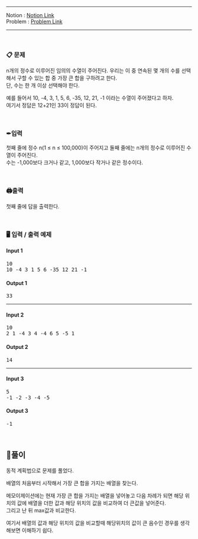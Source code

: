 
***
Notion : [Notion Link](https://west-pineapple-c4d.notion.site/10d49709624842b7bf46c76d2c5a2614)  
Problem : [Problem Link](https://www.acmicpc.net/problem/1912)
***



<br/>

### 📋 문제

n개의 정수로 이루어진 임의의 수열이 주어진다. 우리는 이 중 연속된 몇 개의 수를 선택해서 구할 수 있는 합 중 가장 큰 합을 구하려고 한다.  
단, 수는 한 개 이상 선택해야 한다.  

예를 들어서 10, -4, 3, 1, 5, 6, -35, 12, 21, -1 이라는 수열이 주어졌다고 하자.  
여기서 정답은 12+21인 33이 정답이 된다.  

<br/>

### ✒입력

첫째 줄에 정수 n(1 ≤ n ≤ 100,000)이 주어지고 둘째 줄에는 n개의 정수로 이루어진 수열이 주어진다.  
수는 -1,000보다 크거나 같고, 1,000보다 작거나 같은 정수이다.  

<br/>

### 🖨출력

첫째 줄에 답을 출력한다.    

<br/>

### 🖥 입력 / 출력 예제

#### Input 1
<pre>
10
10 -4 3 1 5 6 -35 12 21 -1
</pre>

#### Output 1
<pre>
33
</pre>

***

#### Input 2
<pre>
10
2 1 -4 3 4 -4 6 5 -5 1
</pre>

#### Output 2
<pre>
14
</pre>

***
#### Input 3
<pre>
5
-1 -2 -3 -4 -5
</pre>

#### Output 3
<pre>
-1
</pre>

<br/>

## 🌈풀이

동적 계획법으로 문제를 풀었다.

배열의 처음부터 시작해서 가장 큰 합을 가지는 배열을 찾는다.  

메모이제이션에는 현재 가장 큰 합을 가지는 배열을 넣어놓고 다음 차례가 되면 해당 위치의 값에 배열을 더한 값과 해당 위치의 값을 비교하여 더 큰값을 넣어준다.  
그리고 난 뒤 max값과 비교한다.  

여기서 배열의 값과 해당 위치의 값을 비교할때 해당위치의 값이 큰 음수인 경우를 생각해보면 이해하기 쉽다.  

